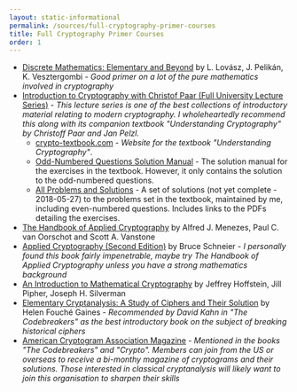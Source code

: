 ```yaml
---
layout: static-informational
permalink: /sources/full-cryptography-primer-courses
title: Full Cryptography Primer Courses
order: 1
---
```


* [Discrete Mathematics: Elementary and Beyond](http://home.anadolu.edu.tr/~eakyar/dersler/ayrik/kitap/kitap.pdf) by L. Lovász, J. Pelikán, K. Vesztergombi - _Good primer on a lot of the pure mathematics involved in cryptography_
* [Introduction to Cryptography with Christof Paar (Full University Lecture Series)](https://www.youtube.com/channel/UC1usFRN4LCMcfIV7UjHNuQg/videos) - _This lecture series is one of the best collections of introductory material relating to modern cryptography. I wholeheartedly recommend this along with its companion textbook "Understanding Cryptography" by Christoff Paar and Jan Pelzl._
    * [crypto-textbook.com](http://www.crypto-textbook.com/) - _Website for the textbook "Understanding Cryptography"_.
    * [Odd-Numbered Questions Solution Manual](http://wiki.crypto.rub.de/Buch/en/download/Understanding_Cryptography_Odd_Solutions.pdf) - The solution manual for the exercises in the textbook. However, it only contains the solution to the odd-numbered questions.
    * [All Problems and Solutions](https://tom.busby.ninja/understanding-cryptography-full-solution-set/) - A set of solutions  (not yet complete - 2018-05-27) to the problems set in the textbook, maintained by me, including even-numbered questions. Includes links to the PDFs detailing the exercises.
* [The Handbook of Applied Cryptography](http://cacr.uwaterloo.ca/hac/) by Alfred J. Menezes, Paul C. van Oorschot and Scott A. Vanstone
* [Applied Cryptography (Second Edition)](https://ia600202.us.archive.org/10/items/AppliedCryptographyBruceSchneier/Applied%20Cryptography%20%28Bruce%20Schneier%29.pdf) by Bruce Schneier - _I personally found this book fairly impenetrable, maybe try The Handbook of Applied Cryptography unless you have a strong mathematics background_
* [An Introduction to Mathematical Cryptography](http://citeseerx.ist.psu.edu/viewdoc/download?doi=10.1.1.182.9999&rep=rep1&type=pdf) by Jeffrey Hoffstein, Jill Pipher, Joseph H. Silverman
* [Elementary Cryptanalysis: A Study of Ciphers and Their Solution](http://informatika.stei.itb.ac.id/~rinaldi.munir/Kriptografi/2010-2011/cryptanalysis.pdf) by Helen Fouché Gaines - _Recommended by David Kahn in "The Codebreakers" as the best introductory book on the subject of breaking historical ciphers_
* [American Cryptogram Association Magazine](http://www.cryptogram.org/) - _Mentioned in the books "The Codebreakers" and "Crypto". Members can join from the US or overseas to receive a bi-monthy magazine of cryptograms and their solutions. Those interested in classical cryptanalysis will likely want to join this organisation to sharpen their skills_
